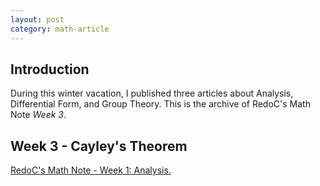 ```yaml
---
layout: post
category: math-article 
---
```


## Introduction
During this winter vacation, I published three articles about Analysis, Differential Form, and Group Theory. This is the archive of RedoC's Math Note *Week 3*.

## Week 3 - Cayley's Theorem
<object data="assets/res/week3.pdf" type="application/pdf" width="100%" height="1000px">
  <p><a href="assets/res/week3.pdf">RedoC's Math Note - Week 1: Analysis.</a></p>
</object>
